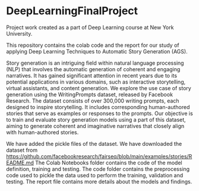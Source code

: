 # DeepLearningFinalProject
Project work created as a part of Deep Learning course at New York University.

This repository contains the colab code and the report for our study of applying Deep Learning Techniques to Automatic Story Generation (AGS). 

Story generation is an intriguing field within natural language processing (NLP) that involves the automatic generation of coherent and engaging narratives. It has gained significant attention in recent years due to its potential applications in various domains, such as interactive storytelling, virtual assistants, and content generation.
We explore the use case of story generation using the WritingPrompts dataset, released by Facebook Research. The dataset consists of over 300,000 writing prompts, each designed to inspire storytelling. It includes corresponding human-authored stories that serve as examples or responses to the prompts. Our objective is to train and evaluate story generation models using a part of this dataset, aiming to generate coherent and imaginative narratives that closely align with human-authored stories.

We have added the pickle files of the dataset. We have downloaded the dataset from https://github.com/facebookresearch/fairseq/blob/main/examples/stories/README.md
The Colab Notebooks folder contains the code of the model definition, training and testing. The code folder contains the preprocessing code used to pickle the data used to perform the training, validation and testing. The report file contains more details about the models and findings.
